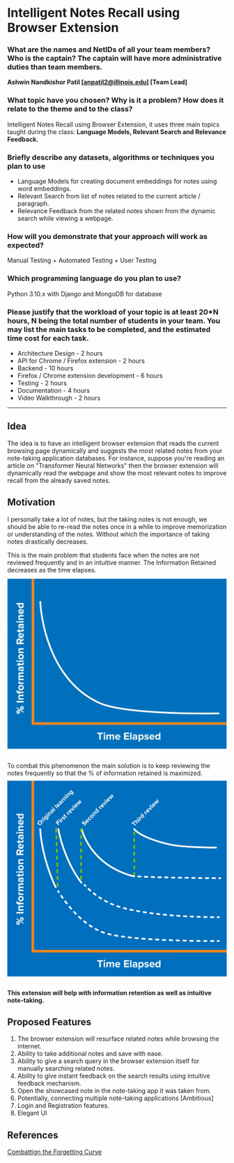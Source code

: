 # Intelligent Notes Recall using Browser Extension

### What are the names and NetIDs of all your team members? Who is the captain? The captain will have more administrative duties than team members.
**Ashwin Nandkishor Patil [anpatil2@illinois.edu] [Team Lead]**

### What topic have you chosen? Why is it a problem? How does it relate to the theme and to the class?
Intelligent Notes Recall using Browser Extension, it uses three main topics taught during the class: **Language Models, Relevant Search and Relevance Feedback.**

### Briefly describe any datasets, algorithms or techniques you plan to use
+ Language Models for creating document embeddings for notes using word embeddings.
+ Relevant Search from list of notes related to the current article / paragraph.
+ Relevance Feedback from the related notes shown from the dynamic search while viewing a webpage.

### How will you demonstrate that your approach will work as expected?
Manual Testing + Automated Testing + User Testing

### Which programming language do you plan to use?
Python 3.10.x with Django and MongoDB for database

### Please justify that the workload of your topic is at least 20*N hours, N being the total number of students in your team. You may list the main tasks to be completed, and the estimated time cost for each task.
+ Architecture Design - 2 hours
+ API for Chrome / Firefox extension - 2 hours
+ Backend - 10 hours
+ Firefox / Chrome extension development - 6 hours
+ Testing - 2 hours
+ Documentation - 4 hours
+ Video Walkthrough - 2 hours
---
## Idea
The idea is to have an intelligent browser extension that reads the current browsing page dynamically and suggests the most related notes from your note-taking application databases. For instance, suppose you're reading an article on "Transformer Neural Networks" then the browser extension will dynamically read the webpage and show the most relevant notes to improve recall from the already saved notes.

## Motivation
I personally take a lot of notes, but the taking notes is not enough, we should be able to re-read the notes once in a while to improve memorization or understanding of the notes. Without which the importance of taking notes drastically decreases. 

This is the main problem that students face when the notes are not reviewed frequently and in an intuitive manner. The Information Retained decreases as the time elapses.
![The Forgetting Curve](/forgetting-curve.webp)

To combat this phenomenon the main solution is to keep reviewing the notes frequently so that the % of information retained is maximized.
![Combatting Forgetting Curve](/combating-forgetting-curve.jpg)

**This extension will help with information retention as well as intuitive note-taking.**

## Proposed Features
1. The browser extension will resurface related notes while browsing the internet.
2. Ability to take additional notes and save with ease.
3. Ability to give a search query in the browser extension itself for manually searching related notes.
4. Ability to give instant feedback on the search results using intuitive feedback mechanism.
5. Open the showcased note in the note-taking app it was taken from. 
6. Potentially, connecting multiple note-taking applications [Ambitious]
7. Login and Registration features.
8. Elegant UI

## References
[Combattign the Forgetting Curve](https://www.mindtools.com/pages/article/forgetting-curve.htm)